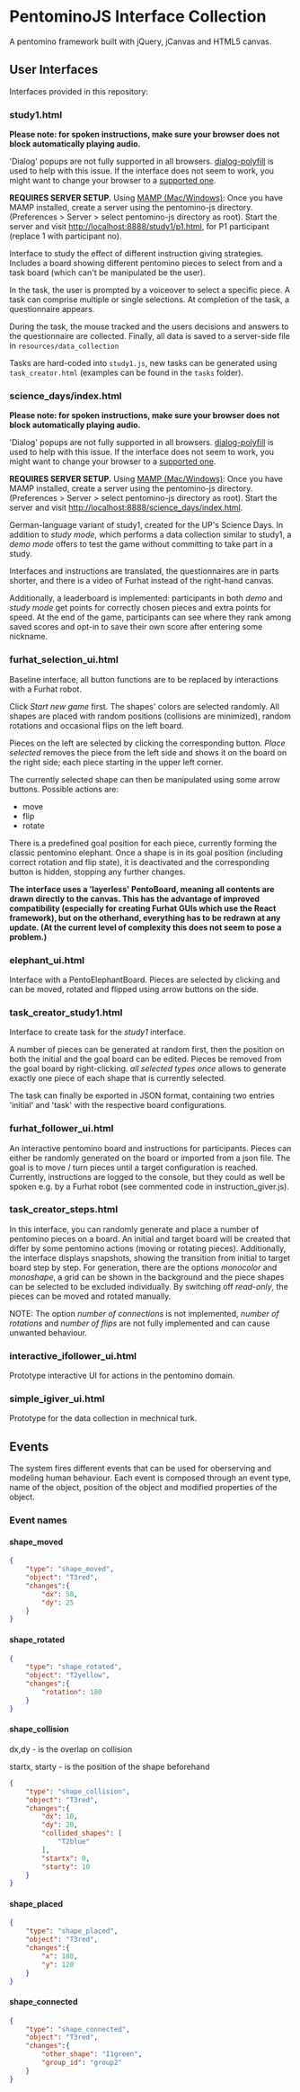 # PentominoJS Interface Collection

A pentomino framework built with jQuery, jCanvas and HTML5 canvas.

## User Interfaces

Interfaces provided in this repository: 

### study1.html

**Please note: for spoken instructions, make sure your browser does not block automatically playing audio.**

'Dialog' popups are not fully supported in all browsers. [dialog-polyfill](https://github.com/GoogleChrome/dialog-polyfill) is used to help with this issue. If the interface does not seem to work, you might want to change your browser to a [supported one](https://developer.mozilla.org/en-US/docs/Web/HTML/Element/dialog#Browser_compatibility).

**REQUIRES SERVER SETUP.** Using [MAMP (Mac/Windows)](https://www.mamp.info/de/mac/): Once you have MAMP installed, create a server using the pentomino-js directory.
(Preferences > Server > select pentomino-js directory as root). Start the server and visit [http://localhost:8888/study1/p1.html](http://localhost:8888/study1/p1.html), for P1 participant (replace 1 with participant no).

Interface to study the effect of different instruction giving strategies.
Includes a board showing different pentomino pieces to select from and a task board (which can't be manipulated be the user).

In the task, the user is prompted by a voiceover to select a specific piece. A task can comprise multiple or single selections. At completion of the task, a questionnaire appears.

During the task, the mouse tracked and the users decisions and answers to the questionnaire are collected. Finally, all data is 
saved to a server-side file in ```resources/data_collection```

Tasks are hard-coded into ```study1.js```, new tasks can be generated using ```task_creator.html``` (examples can be found in the ```tasks``` folder). 

### science_days/index.html

**Please note: for spoken instructions, make sure your browser does not block automatically playing audio.**

'Dialog' popups are not fully supported in all browsers. [dialog-polyfill](https://github.com/GoogleChrome/dialog-polyfill) is used to help with this issue. If the interface does not seem to work, you might want to change your browser to a [supported one](https://developer.mozilla.org/en-US/docs/Web/HTML/Element/dialog#Browser_compatibility).

**REQUIRES SERVER SETUP.** Using [MAMP (Mac/Windows)](https://www.mamp.info/de/mac/): Once you have MAMP installed, create a server using the pentomino-js directory.
(Preferences > Server > select pentomino-js directory as root). Start the server and visit [http://localhost:8888/science_days/index.html](http://localhost:8888/science_days/index.html).

German-language variant of study1, created for the UP's Science Days. In addition to *study mode*, which performs a data collection similar to study1, a *demo mode* offers to 
test the game without committing to take part in a study. 

Interfaces and instructions are translated, the questionnaires are in parts shorter, and 
there is a video of Furhat instead of the right-hand canvas.

Additionally, a leaderboard is implemented: participants in both *demo* and *study mode* 
get points for correctly chosen pieces and extra points for speed. At the end of the game,
participants can see where they rank among saved scores and opt-in to save their own score
after entering some nickname.


### furhat_selection_ui.html

Baseline interface, all button functions are to be replaced by interactions with a Furhat robot.

Click *Start new game* first. The shapes' colors are selected randomly. All shapes are placed with
random positions (collisions are minimized), random rotations and occasional flips on the left board.

Pieces on the left are selected by clicking the corresponding button. *Place selected* removes the piece
from the left side and shows it on the board on the right side; each piece starting in the upper left corner.

The currently selected shape can then be manipulated using some arrow buttons. Possible actions
are:

 * move
 * flip
 * rotate

There is a predefined goal position for each piece, currently forming the classic pentomino elephant. Once a shape is
in its goal position (including correct rotation and flip state), it is deactivated and the 
corresponding button is hidden, stopping any further changes.

**The interface uses a 'layerless' PentoBoard, meaning all contents are drawn directly to the canvas.
This has the advantage of improved compatibility (especially for creating Furhat GUIs which use the React framework),
but on the otherhand, everything has to be redrawn at any update. (At the current level of complexity this
does not seem to pose a problem.)**

### elephant_ui.html

Interface with a PentoElephantBoard. Pieces are selected by clicking and can be moved, rotated and flipped using arrow buttons on the side.

### task_creator_study1.html

Interface to create task for the *study1* interface. 

A number of pieces can be generated at random first, then the position on both the initial and the goal board can be edited. Pieces be removed from the goal board by right-clicking. 
*all selected types once* allows to generate exactly one piece of each 
shape that is currently selected. 

The task can finally be exported in JSON format, containing two entries 'initial' and 'task' with the respective board configurations.

### furhat_follower_ui.html

An interactive pentomino board and instructions for participants. Pieces can either be randomly generated on the board or imported from a json file.
The goal is to move / turn pieces until a target configuration is reached. Currently, instructions are logged to the console, but they could as well be spoken e.g. by a Furhat robot (see commented code in instruction_giver.js).

### task_creator_steps.html

In this interface, you can randomly generate and place a number of pentomino pieces on a board. 
An initial and target board will be created that differ by some pentomino actions (moving or rotating pieces). 
Additionally, the interface displays snapshots, showing the transition from initial to target board step by step.
For generation, there are the options *monocolor* and *monoshape*, a grid can be shown in the  background and the piece 
shapes can be selected to be excluded individually.
By switching off *read-only*, the pieces can be moved and rotated manually.

NOTE: The option *number of connections* is not implemented, *number of rotations* and *number of flips* are not fully implemented and can cause unwanted behaviour.

### interactive_ifollower_ui.html

Prototype interactive UI for actions in the pentomino domain.

### simple_igiver_ui.html

Prototype for the data collection in mechnical turk.

## Events 

The system fires different events that can be used for oberserving and modeling human behaviour.
Each event is composed through an event type, name of the object, position of the object and modified properties of the object.

### Event names

#### shape_moved

```json
{
    "type": "shape_moved",
    "object": "T3red",
    "changes":{
        "dx": 50,
        "dy": 25
    }
}
```

#### shape_rotated

```json
{
    "type": "shape_rotated",
    "object": "T2yellow",
    "changes":{
        "rotation": 180
    }
}
```

#### shape_collision

dx,dy - is the overlap on collision

startx, starty - is the position of the shape
beforehand

```json
{
    "type": "shape_collision",
    "object": "T3red",
    "changes":{
        "dx": 10,
        "dy": 20,
        "collided_shapes": [
            "T2blue"
        ],
        "startx": 0,
        "starty": 10
    }
}
```

#### shape_placed

```json
{
    "type": "shape_placed",
    "object": "T3red",
    "changes":{
        "x": 180,
        "y": 120
    }
}
```

#### shape_connected

```json
{
    "type": "shape_connected",
    "object": "T3red",
    "changes":{
        "other_shape": "I1green",
        "group_id": "group2"
    }
}
```
